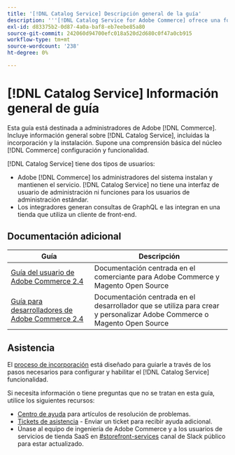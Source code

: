 ```yaml
---
title: '[!DNL Catalog Service] Descripción general de la guía'
description: '''[!DNL Catalog Service for Adobe Commerce] ofrece una forma de recuperar el contenido de las páginas para mostrar de productos y de las páginas de listas de productos más rápido que las consultas nativas de Adobe Commerce GraphQL."'
exl-id: d83375b2-0d87-4a0a-baf8-eb7eebe85a80
source-git-commit: 242060d94700efc018a520d2d680c0f47a0cb915
workflow-type: tm+mt
source-wordcount: '238'
ht-degree: 0%

---
```


# [!DNL Catalog Service] Información general de guía

Esta guía está destinada a administradores de Adobe [!DNL Commerce]. Incluye información general sobre [!DNL Catalog Service], incluidas la incorporación y la instalación. Supone una comprensión básica del núcleo [!DNL Commerce] configuración y funcionalidad.

[!DNL Catalog Service] tiene dos tipos de usuarios:

* Adobe [!DNL Commerce] los administradores del sistema instalan y mantienen el servicio. [!DNL Catalog Service] no tiene una interfaz de usuario de administración ni funciones para los usuarios de administración estándar.
* Los integradores generan consultas de GraphQL e las integran en una tienda que utiliza un cliente de front-end.

## Documentación adicional

| Guía | Descripción |
|------ | ----------- |
| [Guía del usuario de Adobe Commerce 2.4](https://experienceleague.adobe.com/docs/commerce.html) | Documentación centrada en el comerciante para Adobe Commerce y Magento Open Source |
| [Guía para desarrolladores de Adobe Commerce 2.4](https://developer.adobe.com/commerce/docs) | Documentación centrada en el desarrollador que se utiliza para crear y personalizar Adobe Commerce o Magento Open Source |

## Asistencia

El [proceso de incorporación](https://experienceleague.adobe.com/docs/commerce-merchant-services/catalog-service/installation.html) está diseñado para guiarle a través de los pasos necesarios para configurar y habilitar el [!DNL Catalog Service] funcionalidad.

Si necesita información o tiene preguntas que no se tratan en esta guía, utilice los siguientes recursos:

* [Centro de ayuda](https://experienceleague.adobe.com/docs/commerce-knowledge-base/kb/overview.html) para artículos de resolución de problemas.
* [Tickets de asistencia](https://experienceleague.adobe.com/docs/commerce-knowledge-base/kb/help-center-guide/magento-help-center-user-guide.html#submit-ticket) - Enviar un ticket para recibir ayuda adicional.
* Únase al equipo de ingeniería de Adobe Commerce y a los usuarios de servicios de tienda SaaS en [#storefront-services](https://magentocommeng.slack.com/archives/C03HVPG8RS4) canal de Slack público para estar actualizado.
